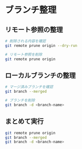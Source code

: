# ブランチ整理

## リモート参照の整理

```bash
# 削除される内容を確認
git remote prune origin --dry-run

# リモート参照を削除
git remote prune origin
```

## ローカルブランチの整理

```bash
# マージ済みブランチを確認
git branch --merged

# ブランチを削除
git branch -d <branch-name>
```

## まとめて実行

```bash
git remote prune origin
git branch --merged
git branch -d <branch-name>
```